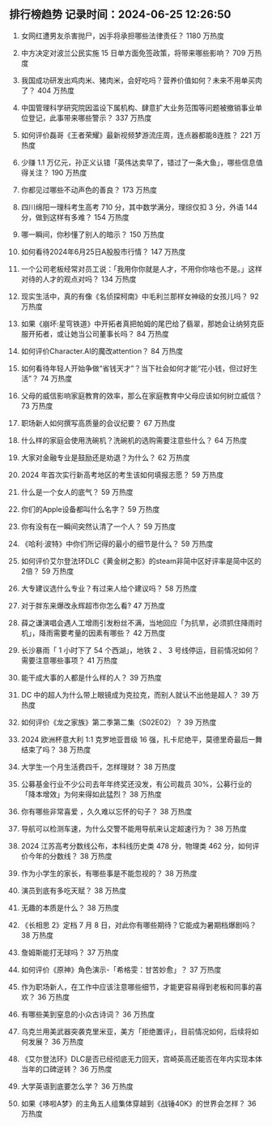
## 排行榜趋势 记录时间：2024-06-25 12:26:50
  
  1. 女网红遭男友杀害抛尸，凶手将承担哪些法律责任？ 1180 万热度
    
  2. 中方决定对波兰公民实施 15 日单方面免签政策，将带来哪些影响？ 709 万热度
    
  3. 我国成功研发出鸡肉米、猪肉米，会好吃吗？营养价值如何？未来不用单买肉了？ 404 万热度
    
  4. 中国管理科学研究院因滥设下属机构、肆意扩大业务范围等问题被撤销事业单位登记，此事带来哪些警示？ 337 万热度
    
  5. 如何评价磊哥《王者荣耀》最新视频梦游流庄周，连点器都能8连胜？ 221 万热度
    
  6. 少赚 1.1 万亿元，孙正义认错「英伟达卖早了，错过了一条大鱼」，哪些信息值得关注？ 190 万热度
    
  7. 你都见过哪些不动声色的善良？ 173 万热度
    
  8. 四川绵阳一理科考生高考 710 分，其中数学满分，理综仅扣 3 分，外语 144 分，做到这样有多难？ 154 万热度
    
  9. 哪一瞬间，你秒懂了别人的暗示？ 150 万热度
    
  10. 如何看待2024年6月25日A股股市行情？ 147 万热度
    
  11. 一个公司老板经常对员工说：「我用你你就是人才，不用你你啥也不是。」这样对待的人才的观点对吗？ 134 万热度
    
  12. 现实生活中，真的有像《名侦探柯南》中毛利兰那样女神级的女孩儿吗？ 92 万热度
    
  13. 如果《崩坏:星穹铁道》中开拓者真把帕姆的尾巴给了翡翠，那她会让纳努克臣服开拓者，或让她当公司董事长吗？ 84 万热度
    
  14. 如何评价Character.AI的魔改attention？ 84 万热度
    
  15. 如何看待年轻人开始争做“省钱天才”？当下社会如何才能“花小钱，但过好生活”？ 74 万热度
    
  16. 父母的威信影响家庭教育的效率，那么在家庭教育中父母应该如何树立威信？ 73 万热度
    
  17. 职场新人如何撰写高质量的会议纪要？ 67 万热度
    
  18. 什么样的家庭会使用洗碗机？洗碗机的选购需要注意些什么？ 64 万热度
    
  19. 大家对金融专业是鼓励还是劝退？为什么？ 62 万热度
    
  20. 2024 年首次实行新高考地区的考生该如何填报志愿？ 59 万热度
    
  21. 什么是一个女人的底气？ 59 万热度
    
  22. 你们的Apple设备都叫什么名字？ 59 万热度
    
  23. 你有没有在一瞬间突然认清了一个人？ 59 万热度
    
  24. 《哈利·波特》中你们所记得的最小的细节是什么？ 59 万热度
    
  25. 如何评价艾尔登法环DLC《黄金树之影》的steam非简中区好评率是简中区的2倍？ 59 万热度
    
  26. 大专建议选什么专业？有过来人给个建议吗？ 58 万热度
    
  27. 对于胖东来爆改永辉超市你怎么看? 47 万热度
    
  28. 薛之谦演唱会遇人工增雨引发粉丝不满，当地回应「为抗旱，必须抓住降雨时机」，降雨需要考量的因素有哪些？ 42 万热度
    
  29. 长沙暴雨「 1 小时下了 54 个西湖」，地铁 2 、 3 号线停运，目前情况如何？需要注意哪些事项？ 41 万热度
    
  30. 能干成大事的人都是什么样的人？ 39 万热度
    
  31. DC 中的超人为什么带上眼镜成为克拉克，而别人就认不出他是超人？ 39 万热度
    
  32. 如何评价《龙之家族》第二季第二集（S02E02）？ 39 万热度
    
  33. 2024 欧洲杯意大利 1:1 克罗地亚晋级 16 强，扎卡尼绝平，莫德里奇最后一舞结束了吗？ 38 万热度
    
  34. 大学生一个月生活费四千，怎样理财？ 38 万热度
    
  35. 公募基金行业不少公司去年年终奖还没发，有公司裁员 30%，公募行业的「降本增效」为何来得如此猛烈？ 38 万热度
    
  36. 你有哪些非常喜爱 ，久久难以忘怀的句子？ 38 万热度
    
  37. 导航可以检测车速，为什么交警不能用导航来认定超速行为？ 38 万热度
    
  38. 2024 江苏高考分数线公布，本科线历史类 478 分，物理类 462 分，如何评价今年的分数线？ 38 万热度
    
  39. 作为小学生的家长，有哪些事是不能忽视的？ 38 万热度
    
  40. 演员到底有多吃天赋？ 38 万热度
    
  41. 无趣的本质是什么？ 38 万热度
    
  42. 《长相思 2》定档 7 月 8 日，对此你有哪些期待？它能成为暑期档爆剧吗？ 38 万热度
    
  43. 詹姆斯能打无球吗？ 37 万热度
    
  44. 如何评价《原神》角色演示-「希格雯：甘苦妙愈」？ 37 万热度
    
  45. 作为职场新人，在工作中应该注意哪些细节，才能更容易得到老板和同事的喜欢？ 36 万热度
    
  46. 有哪些美到窒息的小众古诗词？ 36 万热度
    
  47. 乌克兰用美武器突袭克里米亚，美方「拒绝置评」，目前情况如何，后续将如何发展？ 36 万热度
    
  48. 《艾尔登法环》DLC是否已经彻底无力回天，宫崎英高还能否在年内实现本体当年的口碑逆转？ 36 万热度
    
  49. 大学英语到底要怎么学？ 36 万热度
    
  50. 如果《哆啦A梦》的主角五人组集体穿越到《战锤40K》的世界会怎样？ 36 万热度
    